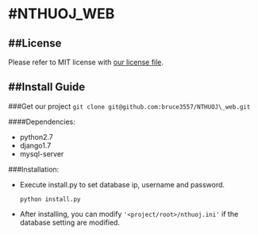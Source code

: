 #NTHUOJ\_WEB
=======

##License
---
Please refer to MIT license with [our license file](https://github.com/bruce3557/NTHUOJ_web/blob/master/LICENSE).

##Install Guide
---

###Get our project
    ```
    git clone git@github.com:bruce3557/NTHUOJ\_web.git
    ```

####Dependencies: 
* python2.7 
* django1.7
* mysql-server

###Installation:
* Execute install.py to set database ip, username and password.
    ```
    python install.py
    ```

* After installing, you can modify `'<project/root>/nthuoj.ini'` if the database setting are modified.
